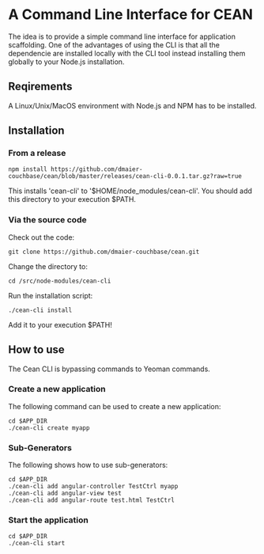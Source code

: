 # A Command Line Interface for CEAN

The idea is to provide a simple command line interface for application scaffolding. One of the advantages of using the CLI is that all the dependencie are installed locally with the CLI tool instead installing them globally to your Node.js installation.

## Reqirements

A Linux/Unix/MacOS environment with Node.js and NPM has to be installed.


## Installation

### From a release

```
npm install https://github.com/dmaier-couchbase/cean/blob/master/releases/cean-cli-0.0.1.tar.gz?raw=true
```

This installs 'cean-cli' to '$HOME/node_modules/cean-cli'. You should add this directory to your execution $PATH.

### Via the source code

Check out the code:

```
git clone https://github.com/dmaier-couchbase/cean.git

```

Change the directory to:

```
cd /src/node-modules/cean-cli
```

Run the installation script:

```
./cean-cli install
```

Add it to your execution $PATH!


## How to use

The Cean CLI is bypassing commands to Yeoman commands. 

### Create a new application

The following command can be used to create a new application:

```
cd $APP_DIR
./cean-cli create myapp 
```

### Sub-Generators

The following shows how to use sub-generators:

```
cd $APP_DIR
./cean-cli add angular-controller TestCtrl myapp
./cean-cli add angular-view test
./cean-cli add angular-route test.html TestCtrl
```

### Start the application

```
cd $APP_DIR
./cean-cli start
```

